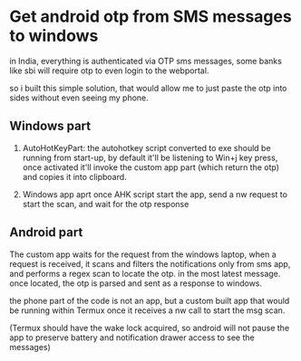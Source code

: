 # Get android otp from SMS messages to windows
in India, everything is authenticated via OTP sms messages,
some banks like sbi will require otp to even login to the webportal.

so i built this simple solution, that would allow me to just paste the otp into sides without even seeing my phone.


## Windows part
1. AutoHotKeyPart:
the autohotkey script converted to exe should be running from start-up,
by default it'll be listening to Win+j key press,
once activated it'll invoke the custom app part (which return the otp) and copies it into clipboard.

2. Windows app aprt
once AHK script start the app, send a nw request to start the scan, and wait for the otp response

## Android part

The custom app waits for the request from the windows laptop, when a request is received, it 
scans and filters the notifications only from sms app, and performs a regex scan to locate the otp.
in the most latest message. once located, the otp is parsed and sent as a response to windows.


the phone part of the code is not an app, but a custom built app that would be running within Termux
once it receives a nw call to start the msg scan.


(Termux should have the wake lock acquired, so android will not pause the app to preserve battery
and notification drawer access to see the messages)

